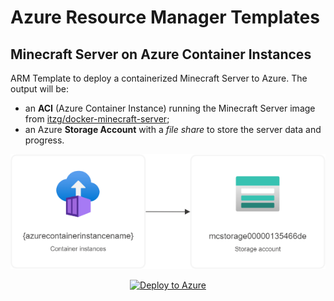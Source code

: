 # Azure Resource Manager Templates

## Minecraft Server on Azure Container Instances

ARM Template to deploy a containerized Minecraft Server to Azure. The output will be:
- an **ACI** (Azure Container Instance) running the Minecraft Server image from [itzg/docker-minecraft-server](https://github.com/itzg/docker-minecraft-server);
- an Azure **Storage Account** with a *file share* to store the server data and progress.

<div align="center">

![Resource Visualized](./gfx/MinecraftServerTemplate.png)

[![Deploy to Azure](https://aka.ms/deploytoazurebutton)](https://portal.azure.com/#create/Microsoft.Template/uri/https%3A%2F%2Fraw.githubusercontent.com%2FTeam-Cloudio-Bisio%2FARM-Templates%2Fmain%2Ftemplates%2Fazure-minecraft-server-template.json)

</div>